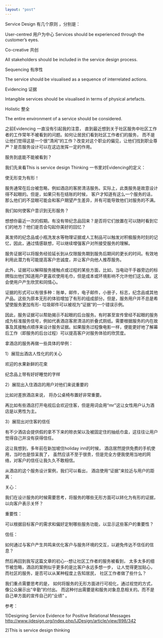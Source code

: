 ```yaml
---
layout: "post"
---
```


​Service Design 有几个原则 ，分别是：


User-centred 用户为中心
Services should be experienced through the customer’s eyes.

Co-creative 共创

All stakeholders should be included in the service design process.

 Sequencing 有序性

The service should be visualised as a sequence of interrelated actions.

 Evidencing 证据

Intangible services should be visualised in terms of physical artefacts.

Holistic 整全

The entire environment of a service should be considered.



之前Evidencing 一直没有引起我的注意， 直到最近想到关于社区服务中社区工作者的工作常年不被看到的问题。如何让居民们看到社区工作者们的服务， 而不是让他们觉得这是一个很“清闲”的工作？改变对这个职业的偏见，让他们找到职业尊严？是否服务设计可以在这边发挥一定的作用。 



服务到底能不能被看到？



我们先来看This is service design Thinking 一书里对Evidencing的定义： 



使无形变为有形！

服务通常在后台被忽略，例如酒店的客房清洁服务。实际上，此类服务是故意设计得不起眼的。但是，如果只有在结账的时候， 客户才知道有这么一个服务的话， 那么他们的不显眼可能会和客户期望产生差异，并有可能导致他们对服务的不满。



我们如何使客户意识到无形服务？



想想你最近一次的假期。有没有带纪念品回来？是否将它们放置在可以随时看到它们的地方？他们是否会勾起你美好的回忆？



美发师的纪念品或小瓶洗发水等物理证据或人工制品可以触发对积极服务时刻的记忆，因此，通过情感联想，可以继续增强客户对所接受服务的理解。



服务证据可以将服务经验延长到从仅限服务期到服务后期间的更长的时间。有效地利用此潜力有可能提高客户忠诚度，并让客户向他人推荐服务。



此外，证据可以解释服务接触点或过程的某些方面，比如，当电动干手器旁边的标牌指出他们知道用户更喜欢使用毛巾，但是成本或环境影响不允许他们这么做。这会使用户产生欣赏和同情心。



证据的形式可以有很多种：账单，邮件，电子邮件，小册子，标志，纪念品或其他产品。这些为原本无形的体验增加了有形的组成部分。但是，服务用户并不总是希望使服务更加有形- 垃圾邮件可以被视为“证据“的一个错误示例。



因此，服务证据可以帮助揭示不起眼的后台服务。有时甚至宣传曾经不起眼的服务成为标准服务信号，例如代表酒店客房清洁的折叠式厕纸。需要根据服务的内在故事及其接触点顺序来设计服务证据。如果服务过程像电影一样，便能更好地了解幕后工作（即服务的后台过程）可以提高客户对服务体验的欣赏度。



拿酒店的服务再做一些具体的举例： 

1）展现出酒店人性化的的关心

欢迎的水果新鲜的花束





纪念品上带有好好睡觉的字样







2）展现出入住酒店的用户对他们来说重要的



比如对差旅酒店来说， 将办公桌椅布置好非常重要。 

再比如有些酒店打开电视后会欢迎住客，但是用词会用“mr"这让女性用户认为酒店是以男性为主。 



3）展现出对住客的信任



有不少酒店会提供假的拿不下来的晾衣架以及被固定住的抽纸巾盒，这往往让用户觉得自己并没有获得信任。



这让我想到，多年前在新加坡住holiday inn的时候， 酒店居然提供免费的手机使用，当时也是惊呆我了， 虽然应该不至于很贵，但是完全方便我使用当地的网络，对客户的信任让我久久不敢相信。





从酒店的这个服务设计案例，我们可以看出， 酒店使用“证据”来拉近与用户的距离： 

关心：

我们在设计服务的时候需要思考，将服务的哪些无形方面可以转化为有形的证据，以向客户表示关怀？



重要性：

可以根据目标客户的需求和偏好定制哪些服务功能，以显示这些客户的重要性？



信任： 

如何通过与客户产生共鸣来优化客户与服务环境的交互，以避免传达不信任的信息？



然后再回到我写这篇文章的初心--想让社区工作者的服务被看到， 太多太多的细节被忽略，酒店的案例似乎更多的是比客户永远多想一步， 让人觉得更加贴心， 而社区的服务，是否可以从某种程度上告知居民， 社区工作者做了些什么？ 

我们重点需要思考的是， 如何将服务的无形方面进行可视化，通过视觉的方式，像公众展示出“辛勤”的付出。 而这种付出需要是和服务对象息息相关的。而不是自己单方面的宣传自己的“业绩” 。 







参考：

1)Designing Service Evidence for Positive Relational Messages
http://www.ijdesign.org/index.php/IJDesign/article/view/898/342

2)This is service design thinking 




